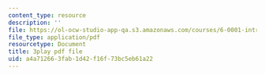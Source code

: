 ```yaml
---
content_type: resource
description: ''
file: https://ol-ocw-studio-app-qa.s3.amazonaws.com/courses/6-0001-introduction-to-computer-science-and-programming-in-python-fall-2016/a4a712663fab1d42f16f73bc5eb61a22_FKp-6sojt9A.pdf
file_type: application/pdf
resourcetype: Document
title: 3play pdf file
uid: a4a71266-3fab-1d42-f16f-73bc5eb61a22
---
```

